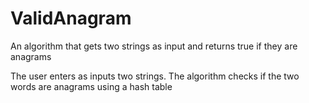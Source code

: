 # ValidAnagram
An algorithm that gets two strings as input and returns true if they are anagrams

The user enters as inputs two strings. The algorithm checks if the two words are anagrams using a hash table
